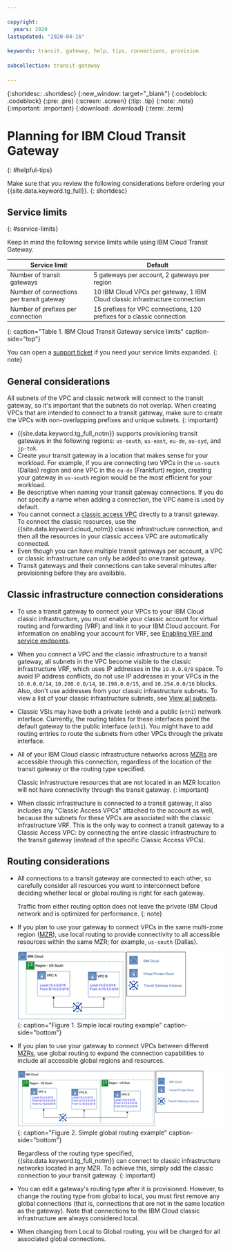 ```yaml
---

copyright:
  years: 2020
lastupdated: "2020-04-16"

keywords: transit, gateway, help, tips, connections, provision

subcollection: transit-gateway

---
```


{:shortdesc: .shortdesc}
{:new_window: target="_blank"}
{:codeblock: .codeblock}
{:pre: .pre}
{:screen: .screen}
{:tip: .tip}
{:note: .note}
{:important: .important}
{:download: .download}
{:term: .term}

# Planning for IBM Cloud Transit Gateway
{: #helpful-tips}

Make sure that you review the following considerations before ordering your {{site.data.keyword.tg_full}}.
{: shortdesc}

## Service limits
{: #service-limits}

Keep in mind the following service limits while using IBM Cloud Transit Gateway.

| Service limit |  Default |
|---------------------------|------|
| Number of transit gateways | 5 gateways per account, 2 gateways per region |
| Number of connections per transit gateway |  10 IBM Cloud VPCs per gateway, 1 IBM Cloud classic infrastructure connection |
| Number of prefixes per connection | 15 prefixes for VPC connections, 120 prefixes for a classic connection |
{: caption="Table 1. IBM Cloud Transit Gateway service limits" caption-side="top"}

You can open a [support ticket](/docs/get-support?topic=get-support-getting-customer-support) if you need your service limits expanded.
{: note}

## General considerations

All subnets of the VPC and classic network will connect to the transit gateway, so it's important that the subnets do not overlap. When creating VPCs that are intended to connect to a transit gateway, make sure to create the VPCs with non-overlapping prefixes and unique subnets.
{: important}

* {{site.data.keyword.tg_full_notm}} supports provisioning transit gateways in the following regions: `us-south`, `us-east`, `eu-de`, `au-syd`, and `jp-tok`.
* Create your transit gateway in a location that makes sense for your workload. For example, if you are connecting two VPCs in the `us-south` (Dallas) region and one VPC in the `eu-de` (Frankfurt) region, creating your gateway in `us-south` region would be the most efficient for your workload.
* Be descriptive when naming your transit gateway connections. If you do not specify a name when adding a connection, the VPC name is used by default.
* You cannot connect a [classic access VPC](/docs/vpc?topic=vpc-setting-up-access-to-classic-infrastructure) directly to a transit gateway. To connect the classic resources, use the {{site.data.keyword.cloud_notm}} classic infrastructure connection, and then all the resources in your classic access VPC are automatically connected.  
* Even though you can have multiple transit gateways per account, a VPC or classic infrastructure can only be added to one transit gateway.
* Transit gateways and their connections can take several minutes after provisioning before they are available.

## Classic infrastructure connection considerations

* To use a transit gateway to connect your VPCs to your IBM Cloud classic infrastructure, you must enable your classic account for virtual routing and forwarding (VRF) and link it to your IBM Cloud account. For information on enabling your account for VRF, see [Enabling VRF and service endpoints](/docs/account?topic=account-vrf-service-endpoint).

* When you connect a VPC and the classic infrastructure to a transit gateway, all subnets in the VPC become visible to the classic infrastructure VRF, which uses IP addresses in the `10.0.0.0/8` space. To avoid IP address conflicts, do not use IP addresses in your VPCs in the `10.0.0.0/14`, `10.200.0.0/14`, `10.198.0.0/15`, and `10.254.0.0/16` blocks. Also, don't use addresses from your classic infrastructure subnets. To view a list of your classic infrastructure subnets, see [View all subnets](/docs/subnets?topic=subnets-view-all-subnets).

* Classic VSIs may have both a private (`eth0`) and a public (`eth1`) network interface. Currently, the routing tables for these interfaces point the default gateway to the public interface (`eth1`). You might have to add routing entries to route the subnets from other VPCs through the private interface.

* All of your IBM Cloud classic infrastructure networks across [MZRs](/docs/overview?topic=overview-locations#mzr-table) are accessible through this connection, regardless of the location of the transit gateway or the routing type specified.

  Classic infrastructure resources that are not located in an MZR location will not have connectivity through the transit gateway.
  {: important}

* When classic infrastructure is connected to a transit gateway, it also includes any "Classic Access VPCs" attached to the account as well, because the subnets for these VPCs are associated with the classic infrastructure VRF. This is the only way to connect a transit gateway to a Classic Access VPC: by connecting the entire classic infrastructure to the transit gateway (instead of the specific Classic Access VPCs).

## Routing considerations

* All connections to a transit gateway are connected to each other, so carefully consider all resources you want to interconnect before deciding whether local or global routing is right for each gateway.

   Traffic from either routing option does not leave the private IBM Cloud network and is optimized for performance.
   {: note}

* If you plan to use your gateway to connect VPCs in the same multi-zone region ([MZR](/docs/overview?topic=overview-locations#mzr-table)), use local routing to provide connectivity to all accessible resources within the same MZR; for example, `us-south` (Dallas).

   ![Local routing](images/1-aboutLocalRoutingExample.png "Local routing"){: caption="Figure 1. Simple local routing example" caption-side="bottom"}

* If you plan to use your gateway to connect VPCs between different [MZRs](/docs/overview?topic=overview-locations#mzr-table), use global routing to expand the connection capabilities to include all accessible global regions and resources.

   ![Global routing](images/2-aboutGlobalRoutingExample.png "Global routing"){: caption="Figure 2. Simple global routing example" caption-side="bottom"}

   Regardless of the routing type specified, {{site.data.keyword.tg_full_notm}} can connect to classic infrastructure networks located in any MZR. To achieve this, simply add the classic connection to your transit gateway.
   {: important}

* You can edit a gateway's routing type after it is provisioned. However, to change the routing type from global to local, you must first remove any global connections (that is, connections that are not in the same location as the gateway). Note that connections to the IBM Cloud classic infrastructure are always considered local.

* When changing from Local to Global routing, you will be charged for all associated global connections.
